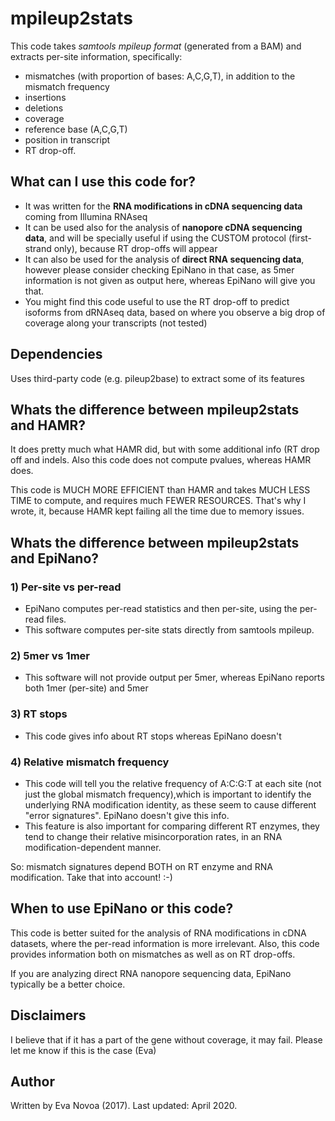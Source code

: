 # mpileup2stats 

This code takes *samtools mpileup format* (generated from a BAM) and extracts per-site information, specifically: 
* mismatches (with proportion of bases: A,C,G,T), in addition to the mismatch frequency
* insertions
* deletions 
* coverage
* reference base (A,C,G,T)
* position in transcript
* RT drop-off.

## What can I use this code for? 
* It was written for the **RNA modifications in cDNA sequencing data** coming from Illumina RNAseq
* It can be used also for the analysis of **nanopore cDNA sequencing data**, and will be specially useful if using the CUSTOM protocol (first-strand only), because RT drop-offs will appear 
* It can also be used for the analysis of **direct RNA sequencing data**, however please consider checking EpiNano in that case, as 5mer information is not given as output here, whereas EpiNano will give you that.
* You might find this code useful to use the RT drop-off to predict isoforms from dRNAseq data, based on where you observe a big drop of coverage along your transcripts (not tested)

## Dependencies
Uses third-party code (e.g. pileup2base) to extract some of its features 

## Whats the difference between mpileup2stats and HAMR?
It does pretty much what HAMR did, but with some additional info (RT drop off and indels.
Also this code does not compute pvalues, whereas HAMR does. 

This code is MUCH MORE EFFICIENT than HAMR and takes MUCH LESS TIME to compute, and requires much FEWER RESOURCES. That's why I wrote, it, because HAMR kept failing all the time due to memory issues. 

##  Whats the difference between mpileup2stats and EpiNano?

### 1) Per-site vs per-read
- EpiNano computes per-read statistics and then per-site, using the per-read files.
- This software computes per-site stats directly from samtools mpileup.

### 2) 5mer vs 1mer
- This software will not provide output per 5mer, whereas EpiNano reports both 1mer (per-site) and 5mer

### 3) RT stops
- This code gives info about RT stops whereas EpiNano doesn't

### 4) Relative mismatch frequency
- This code will tell you the relative frequency of A:C:G:T at each site (not just the global mismatch frequency),which is important to identify the underlying RNA modification identity, as these seem to cause different "error signatures". EpiNano doesn't give this info. 
- This feature is also important for comparing different RT enzymes, they tend to change their relative misincorporation rates, in an RNA modification-dependent manner.

So: mismatch signatures depend BOTH on RT enzyme and RNA modification. Take that into account! :-)

## When to use EpiNano or this code?
This code is better suited for the analysis of RNA modifications in cDNA datasets, where the per-read information is more irrelevant. Also, this code provides information both on mismatches as well as on RT drop-offs. 

If you are analyzing direct RNA nanopore sequencing data, EpiNano typically be a better choice. 

## Disclaimers
I believe that if it has a part of the gene without coverage, it may fail. 
Please let me know if this is the case (Eva)

## Author
Written by Eva Novoa (2017). 
Last updated: April 2020. 

 
